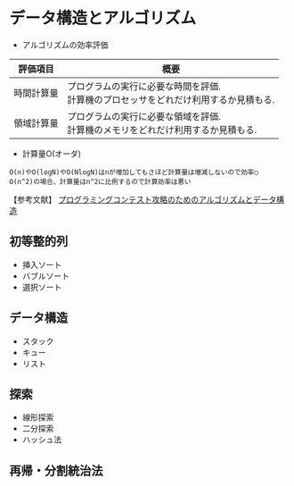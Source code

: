 
# データ構造とアルゴリズム

- アルゴリズムの効率評価

|評価項目|概要|
|---|---|
|時間計算量|プログラムの実行に必要な時間を評価.<br/>計算機のプロセッサをどれだけ利用するか見積もる.|
|領域計算量|プログラムの実行に必要な領域を評価.<br/>計算機のメモリをどれだけ利用するか見積もる.|

- 計算量O(オーダ)

```
O(n)やO(logN)やO(NlogN)はnが増加してもさほど計算量は増減しないので効率◯
O(n^2)の場合、計算量はn^2に比例するので計算効率は悪い
```

【参考文献】
[プログラミングコンテスト攻略のためのアルゴリズムとデータ構造](https://www.amazon.co.jp/dp/B00U5MVXZO/ref=dp-kindle-redirect?_encoding=UTF8&btkr=1)


## 初等整的列
- 挿入ソート
- バブルソート
- 選択ソート

## データ構造
- スタック
- キュー
- リスト

## 探索
- 線形探索
- 二分探索
- ハッシュ法

## 再帰・分割統治法

